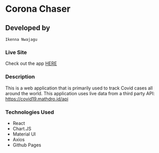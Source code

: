 # Corona Chaser


## Developed by
``
Ikenna Nwajagu
``


### Live Site 

Check out the app <a href='https://sochikenny.github.io/corona-chaser/'> HERE </a>


### Description

This is a web application that is primarily used to track Covid cases all around the world. This application uses live data from a third party API: https://covid19.mathdro.id/api 


### Technologies Used

- React
- Chart.JS
- Material UI
- Axios
- Github Pages
